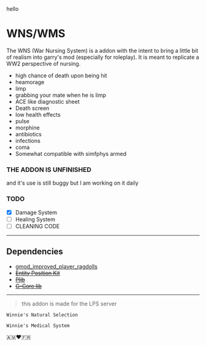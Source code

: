 hello

# WNS/WMS

The WNS (War Nursing System) is a addon with the intent to bring a little bit of realism into garry's mod (especially for roleplay). It is meant to replicate a WW2 perspective of nursing.

- high chance of death upon being hit
- heamorage
- limp
- grabbing your mate when he is limp
- ACE like diagnostic sheet
- Death screen
- low health effects
- pulse
- morphine
- antibiotics
- infections
- coma
- Somewhat compatible with simfphys armed
### **THE ADDON IS UNFINISHED**

and it's use is still buggy but I am working on it daily 


### TODO
- [x] Damage System
- [ ] Healing System
- [ ] CLEANING CODE
---

## Dependencies

- [gmod_improved_player_ragdolls](https://github.com/Pika-Software/gmod_improved_player_ragdolls)
- [~~Entity Position Kit~~](https://github.com/Pika-Software/plib_entity_position_kit)
- [~~Plib~~](https://github.com/Pika-Software/gmod_plib)
- [~~G-Core lib~~](https://github.com/SlownLS-Gmod/gcore-lib)

---
> this addon is made for the LPS server

`Winnie's Natural Selection`

`Winnie's Medical System`

🇦🇲❤️🇫🇷